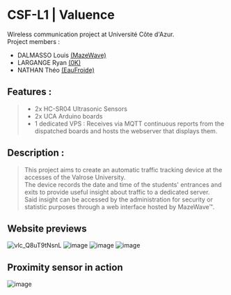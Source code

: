 # CSF-L1 | Valuence
Wireless communication project at Université Côte d'Azur. \
Project members :
* DALMASSO Louis [(MazeWave)](https://github.com/MazeWave)
* LARGANGE Ryan [(0K)](https://github.com/kryonor)
* NATHAN Théo [(EauFroide)](https://github.com/EauFroide)   

## Features :
> * 2x HC-SR04 Ultrasonic Sensors
> * 2x UCA Arduino boards
> * 1 dedicated VPS : Receives via MQTT continuous reports from the dispatched boards and hosts the webserver that displays them.

## Description :
> This project aims to create an automatic traffic tracking device at the accesses of the Valrose University. \
> The device records the date and time of the students' entrances and exits to provide useful insight about traffic to a dedicated server. \
> Said insight can be accessed by the administration for security or statistic purposes through a web interface hosted by MazeWave™.

## Website previews
![vlc_Q8uT9tNsnL](https://user-images.githubusercontent.com/25009364/171078643-d3ccb8f7-946c-4a44-b491-1642a8b3bd00.png)
![image](https://user-images.githubusercontent.com/25009364/171078690-8e1882ba-4e79-49ca-86de-6bef0ce6bc24.png)
![image](https://user-images.githubusercontent.com/25009364/171078775-5e9bb979-92e9-477b-81a1-1a60342c86e4.png)
![image](https://user-images.githubusercontent.com/25009364/171078796-cde42ddb-bfdd-49bb-8089-9a2b2a163a1f.png)

## Proximity sensor in action
![image](https://user-images.githubusercontent.com/25009364/171079067-7e6bfbae-16fa-48de-a540-e4b44995db04.png)
